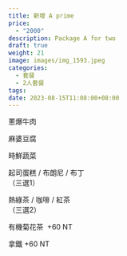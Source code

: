 ```yaml
---
title: 新增 A prime
price:
  - "2000"
description: Package A for two
draft: true 
weight: 21
image: images/img_1593.jpeg
categories:
  - 套餐
  - 2人套餐
tags:
date: 2023-08-15T11:08:00+08:00
---
```


 蔥爆牛肉  

 麻婆豆腐    
 
 時鮮蔬菜  


 起司蛋糕 / 布朗尼 / 布丁   
   （三選1）

  熱綠茶 / 咖啡 / 紅茶   
  （三選2）

  有機菊花茶  +60  NT

  拿鐵 +60  NT